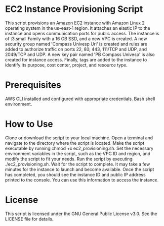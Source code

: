 # EC2 Instance Provisioning Script
This script provisions an Amazon EC2 instance with Amazon Linux 2 operating system in the us-east-1 region. It attaches an elastic IP to the instance and opens communication ports for public access. The instance is of t3.small Family with a 16 GB SSD, and a new VPC is created. A new security group named 'Compass Univesp Uri' is created and rules are added to authorize traffic on ports 22, 80, 443, 111/TCP and UDP, and 2049/TCP and UDP. A new key pair named 'PB Compass Univesp' is also created for instance access. Finally, tags are added to the instance to identify its purpose, cost center, project, and resource type.

# Prerequisites
AWS CLI installed and configured with appropriate credentials.
Bash shell environment.
# How to Use
Clone or download the script to your local machine.
Open a terminal and navigate to the directory where the script is located.
Make the script executable by running chmod +x ec2_provisioning.sh.
Set the necessary environment variables in the script, such as the VPC ID and region, and modify the script to fit your needs.
Run the script by executing ./ec2_provisioning.sh.
Wait for the script to complete. It may take a few minutes for the instance to launch and become available.
Once the script has completed, you should see the instance ID and public IP address printed to the console. You can use this information to access the instance.

# License
This script is licensed under the GNU General Public License v3.0. See the LICENSE file for details.
